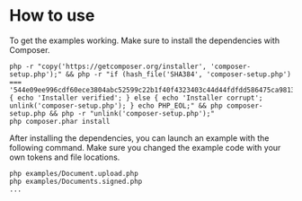# How to use

To get the examples working. Make sure to install the dependencies with Composer.


    php -r "copy('https://getcomposer.org/installer', 'composer-setup.php');" && php -r "if (hash_file('SHA384', 'composer-setup.php') === '544e09ee996cdf60ece3804abc52599c22b1f40f4323403c44d44fdfdd586475ca9813a858088ffbc1f233e9b180f061') { echo 'Installer verified'; } else { echo 'Installer corrupt'; unlink('composer-setup.php'); } echo PHP_EOL;" && php composer-setup.php && php -r "unlink('composer-setup.php');"
    php composer.phar install

After installing the dependencies, you can launch an example with the following command. Make sure you changed the example code with your own tokens and file locations.

    php examples/Document.upload.php
    php examples/Documents.signed.php
    ...
